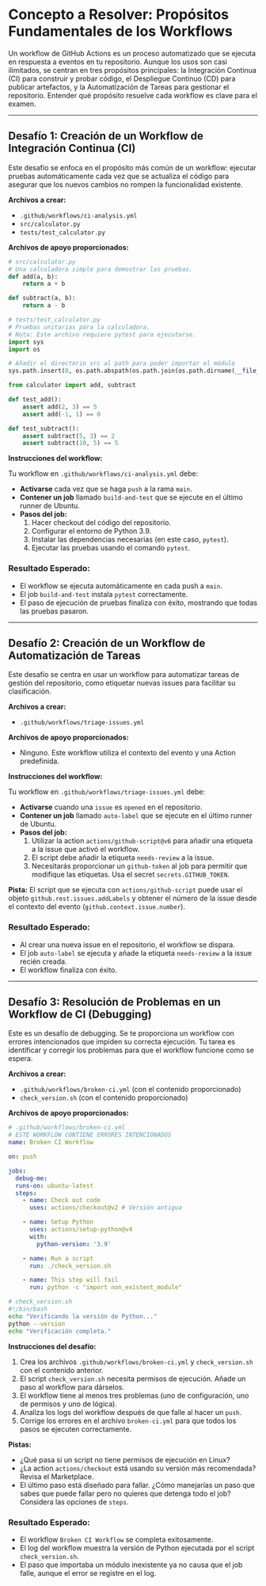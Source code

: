 # Concepto a Resolver: Propósitos Fundamentales de los Workflows

Un workflow de GitHub Actions es un proceso automatizado que se ejecuta en respuesta a eventos en tu repositorio. Aunque los usos son casi ilimitados, se centran en tres propósitos principales: la Integración Continua (CI) para construir y probar código, el Despliegue Continuo (CD) para publicar artefactos, y la Automatización de Tareas para gestionar el repositorio. Entender qué propósito resuelve cada workflow es clave para el examen.

---

## Desafío 1: Creación de un Workflow de Integración Continua (CI)

Este desafío se enfoca en el propósito más común de un workflow: ejecutar pruebas automáticamente cada vez que se actualiza el código para asegurar que los nuevos cambios no rompen la funcionalidad existente.

**Archivos a crear:**
- `.github/workflows/ci-analysis.yml`
- `src/calculator.py`
- `tests/test_calculator.py`

**Archivos de apoyo proporcionados:**

```python
# src/calculator.py
# Una calculadora simple para demostrar las pruebas.
def add(a, b):
    return a + b

def subtract(a, b):
    return a - b
```

```python
# tests/test_calculator.py
# Pruebas unitarias para la calculadora.
# Nota: Este archivo requiere pytest para ejecutarse.
import sys
import os

# Añadir el directorio src al path para poder importar el módulo
sys.path.insert(0, os.path.abspath(os.path.join(os.path.dirname(__file__), '../src')))

from calculator import add, subtract

def test_add():
    assert add(2, 3) == 5
    assert add(-1, 1) == 0

def test_subtract():
    assert subtract(5, 3) == 2
    assert subtract(10, 5) == 5
```

**Instrucciones del workflow:**

Tu workflow en `.github/workflows/ci-analysis.yml` debe:
- **Activarse** cada vez que se haga `push` a la rama `main`.
- **Contener un job** llamado `build-and-test` que se ejecute en el último runner de Ubuntu.
- **Pasos del job:**
    1. Hacer checkout del código del repositorio.
    2. Configurar el entorno de Python 3.9.
    3. Instalar las dependencias necesarias (en este caso, `pytest`).
    4. Ejecutar las pruebas usando el comando `pytest`.

### Resultado Esperado:
- El workflow se ejecuta automáticamente en cada push a `main`.
- El job `build-and-test` instala `pytest` correctamente.
- El paso de ejecución de pruebas finaliza con éxito, mostrando que todas las pruebas pasaron.

---

## Desafío 2: Creación de un Workflow de Automatización de Tareas

Este desafío se centra en usar un workflow para automatizar tareas de gestión del repositorio, como etiquetar nuevas issues para facilitar su clasificación.

**Archivos a crear:**
- `.github/workflows/triage-issues.yml`

**Archivos de apoyo proporcionados:**
- Ninguno. Este workflow utiliza el contexto del evento y una Action predefinida.

**Instrucciones del workflow:**

Tu workflow en `.github/workflows/triage-issues.yml` debe:
- **Activarse** cuando una `issue` es `opened` en el repositorio.
- **Contener un job** llamado `auto-label` que se ejecute en el último runner de Ubuntu.
- **Pasos del job:**
    1. Utilizar la action `actions/github-script@v6` para añadir una etiqueta a la issue que activó el workflow.
    2. El script debe añadir la etiqueta `needs-review` a la issue.
    3. Necesitarás proporcionar un `github-token` al job para permitir que modifique las etiquetas. Usa el secret `secrets.GITHUB_TOKEN`.

**Pista:** El script que se ejecuta con `actions/github-script` puede usar el objeto `github.rest.issues.addLabels` y obtener el número de la issue desde el contexto del evento (`github.context.issue.number`).

### Resultado Esperado:
- Al crear una nueva issue en el repositorio, el workflow se dispara.
- El job `auto-label` se ejecuta y añade la etiqueta `needs-review` a la issue recién creada.
- El workflow finaliza con éxito.

---

## Desafío 3: Resolución de Problemas en un Workflow de CI (Debugging)

Este es un desafío de debugging. Se te proporciona un workflow con errores intencionados que impiden su correcta ejecución. Tu tarea es identificar y corregir los problemas para que el workflow funcione como se espera.

**Archivos a crear:**
- `.github/workflows/broken-ci.yml` (con el contenido proporcionado)
- `check_version.sh` (con el contenido proporcionado)

**Archivos de apoyo proporcionados:**

```yaml
# .github/workflows/broken-ci.yml
# ESTE WORKFLOW CONTIENE ERRORES INTENCIONADOS
name: Broken CI Workflow

on: push

jobs:
  debug-me:
  runs-on: ubuntu-latest
  steps:
    - name: Check out code
      uses: actions/checkout@v2 # Versión antigua

    - name: Setup Python
      uses: actions/setup-python@v4
      with:
        python-version: '3.9'

    - name: Run a script
      run: ./check_version.sh

    - name: This step will fail
      run: python -c "import non_existent_module"
```

```bash
# check_version.sh
#!/bin/bash
echo "Verificando la versión de Python..."
python --version
echo "Verificación completa."
```

**Instrucciones del desafío:**
1.  Crea los archivos `.github/workflows/broken-ci.yml` y `check_version.sh` con el contenido anterior.
2.  El script `check_version.sh` necesita permisos de ejecución. Añade un paso al workflow para dárselos.
3.  El workflow tiene al menos tres problemas (uno de configuración, uno de permisos y uno de lógica).
4.  Analiza los logs del workflow después de que falle al hacer un `push`.
5.  Corrige los errores en el archivo `broken-ci.yml` para que todos los pasos se ejecuten correctamente.

**Pistas:**
- ¿Qué pasa si un script no tiene permisos de ejecución en Linux?
- ¿La action `actions/checkout` está usando su versión más recomendada? Revisa el Marketplace.
- El último paso está diseñado para fallar. ¿Cómo manejarías un paso que sabes que puede fallar pero no quieres que detenga todo el job? Considera las opciones de `steps`.

### Resultado Esperado:
- El workflow `Broken CI Workflow` se completa exitosamente.
- El log del workflow muestra la versión de Python ejecutada por el script `check_version.sh`.
- El paso que importaba un módulo inexistente ya no causa que el job falle, aunque el error se registre en el log.
